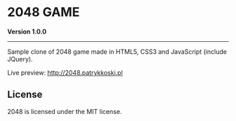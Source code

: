 # 2048 GAME

**Version 1.0.0**

---

Sample clone of 2048 game made in HTML5, CSS3 and JavaScript (include JQuery).

Live preview: http://2048.patrykkoski.pl

License
---
2048 is licensed under the MIT license.
